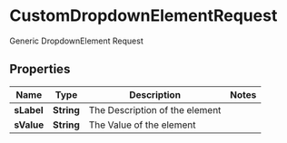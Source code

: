 

# CustomDropdownElementRequest

Generic DropdownElement Request

## Properties

| Name | Type | Description | Notes |
|------------ | ------------- | ------------- | -------------|
|**sLabel** | **String** | The Description of the element |  |
|**sValue** | **String** | The Value of the element |  |



